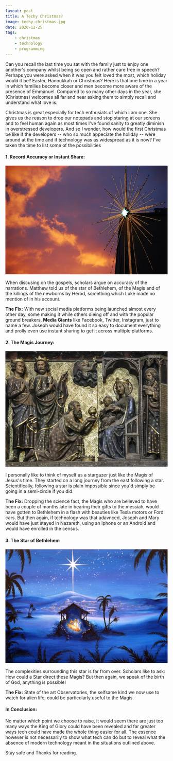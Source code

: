 ```yaml
---
layout: post
title: A Techy Christmas?
image: techy-christmas.jpg
date: 2020-12-25
tags:
    - christmas
    - technology
    - programming
---
```

Can you recall the last time you sat with the family just to enjoy one another's company whilst being so open and rather care free in speech? Perhaps you were asked when it was you felt loved the most, which holiday would it be? Easter, Hannukkah or Christmas? Here is that one time in a year in which families become closer and men become more aware of the presence of Emmanuel. Compared to so many other days in the year, she (Christmas) welcomes all far and near asking them to simply recall and understand what love is.

Christmas is great especially for tech enthusiats of which I am one. She gives us the reason to drop our notepads and stop staring at our screens and to feel human again as most times I've found sanity to greatly diminish in overstressed developers. And so I wonder, how would the first Christmas be like if the developers -- who so much appeciate the holiday -- were around at the time and if technology was as widespread as it is now? I've taken the time to list some of the possibilities

#### 1. Record Accuracy or Instant Share:
<img src="/uploads/posts/techy-christmas.jpg">

When discusing on the gospels, scholars argue on accuracy of the narrations. Matthew told us of the star of Bethlehem, of the Magis and of the killings of the newborns by Herod, something which Luke made no mention of in his account.

**The Fix:** With new social media platforms being launched almost every other day, some making it while others dieing off and with the popular ground breakers, **Media Giants** like Facebook, Twitter, Instagram, just to name a few. Joseph would have found it so easy to document everything and prolly even use instant sharing to get it across multiple platforms.

#### 2. The Magis Journey:
<img src="/uploads/posts/the-magis.jpg">

I personally like to think of myself as a stargazer just like the Magis of Jesus's time. They started on a long journey from the east following a star. Scientifically, following a star is plain impossible since you'd simply be going in a semi-circle if you did.

**The Fix:** Dropping the science fact, the Magis who are believed to have been a couple of months late in bearing their gifts to the messiah, would have gotten to Bethlehem in a flash with beauties like Tesla motors or Ford cars. But then again, if technology was that adavnced, Joseph and Mary would have just stayed in Nazareth, using an Iphone or an Android and would have enrolled in the census.

#### 3. The Star of Bethlehem
<img src="/uploads/posts/star-of-bethlehem.jpg">

The complexities surrounding this star is far from over. Scholars like to ask: How could a Star direct these Magis? But then again, we speak of the birth of God, anything is possible!

**The Fix:** State of the art Observatories, the selfsame kind we now use to watch for alien life, could be particularly useful to the Magis.


#### In Conclusion:
No matter which point we choose to raise, it would seem there are just too many ways the King of Glory could have been revealed and far greater ways tech could have made the whole thing easier for all. The essence however is not necessarily to show what tech can do but to reveal what the absence of modern technology meant in the situations outlined above.

Stay safe and Thanks for reading.